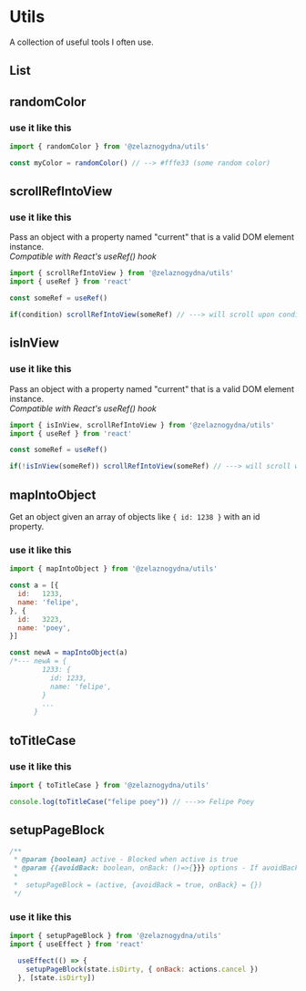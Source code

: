 # Utils

A collection of useful tools I often use.

## List

## randomColor
### use it like this
```javascript
import { randomColor } from '@zelaznogydna/utils'

const myColor = randomColor() // --> #fffe33 (some random color)
```
## scrollRefIntoView
### use it like this
Pass an object with a property named "current" that is a valid DOM element instance.  
*Compatible with React's useRef() hook*
```javascript
import { scrollRefIntoView } from '@zelaznogydna/utils'
import { useRef } from 'react'

const someRef = useRef()

if(condition) scrollRefIntoView(someRef) // ---> will scroll upon condition === true
```

## isInView
### use it like this
Pass an object with a property named "current" that is a valid DOM element instance.  
*Compatible with React's useRef() hook*
```javascript
import { isInView, scrollRefIntoView } from '@zelaznogydna/utils'
import { useRef } from 'react'

const someRef = useRef()

if(!isInView(someRef)) scrollRefIntoView(someRef) // ---> will scroll when element is not yet seen
``````

## mapIntoObject
Get an object given an array of objects like ```{ id: 1238 }``` with an id property.

### use it like this
```javascript
import { mapIntoObject } from '@zelaznogydna/utils'

const a = [{
  id:   1233,
  name: 'felipe',
}, {
  id:   3223,
  name: 'poey',
}]

const newA = mapIntoObject(a) 
/*--- newA = {
        1233: {
          id: 1233,
          name: 'felipe',
        }
        ...
      }
```

## toTitleCase
### use it like this

```javascript
import { toTitleCase } from '@zelaznogydna/utils'

console.log(toTitleCase("felipe poey")) // --->> Felipe Poey
```

## setupPageBlock

```javascript
/**
 * @param {boolean} active - Blocked when active is true
 * @param {{avoidBack: boolean, onBack: ()=>{}}} options - If avoidBack is in true intercepts browser's back navigation, pass a callback for onBack() to execute.
 * 
 *  setupPageBlock = (active, {avoidBack = true, onBack} = {})
 */
```
### use it like this
```javascript
import { setupPageBlock } from '@zelaznogydna/utils'
import { useEffect } from 'react'

  useEffect(() => {
    setupPageBlock(state.isDirty, { onBack: actions.cancel })
  }, [state.isDirty])
```